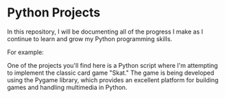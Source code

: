 # Python Projects

In this repository, I will be documenting all of the progress I make as I continue to learn and grow my Python programming skills.

For example:

One of the projects you'll find here is a Python script where I'm attempting to implement the classic card game "Skat."
The game is being developed using the Pygame library, which provides an excellent platform for building games and handling multimedia in Python.
